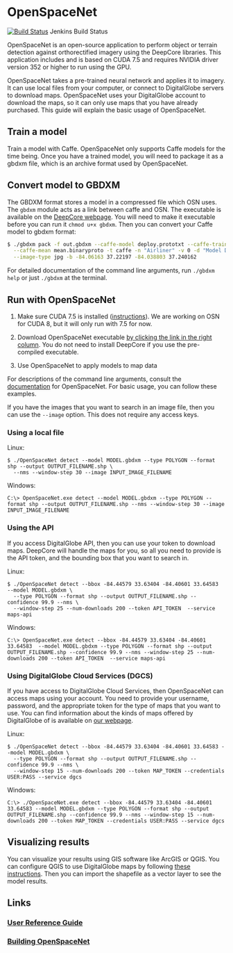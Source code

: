 # OpenSpaceNet

[![Build Status](http://52.1.7.235/buildStatus/icon?job=OpenSpaceNet_CUDA8&style=plastic)](http://52.1.7.235/job/OpenSpaceNet_CUDA8) Jenkins Build Status

OpenSpaceNet is an open-source application to perform object or terrain detection against orthorectified imagery using the DeepCore libraries. This application includes and is based on CUDA 7.5 and requires NVIDIA driver version 352 or higher to run using the GPU.

OpenSpaceNet takes a pre-trained neural network and applies it to imagery.  It can use local files from your computer, or connect to DigitalGlobe servers to download maps.  OpenSpaceNet uses your DigitalGlobe account to download the maps, so it can only use maps that you have already purchased.  This guide will explain the basic usage of OpenSpaceNet.

## Train a model
Train a model with Caffe.  OpenSpaceNet only supports Caffe models for the time being.  Once you have a trained model, you will need to package it as a gbdxm file, which is an archive format used by OpenSpaceNet.

## Convert model to GBDXM
The GBDXM format stores a model in a compressed file which OSN uses.  The `gbdxm` module acts as a link between caffe and OSN.  The executable is available on the [DeepCore webpage](https://digitalglobe.github.io/DeepCore/).  You will need to make it executable before you can run it `chmod u+x gbdxm`.  Then you can convert your Caffe model to gbdxm format:

```bash 
$ ./gbdxm pack -f out.gbdxm --caffe-model deploy.prototxt --caffe-trained model.caffemodel \
  --caffe-mean mean.binaryproto -t caffe -n "Airliner" -v 0 -d "Model Description" -l labels.txt \
  --image-type jpg -b -84.06163 37.22197 -84.038803 37.240162
```

For detailed documentation of the command line arguments, run `./gbdxm help` or just `./gbdxm` at the terminal.

## Run with OpenSpaceNet
1. Make sure CUDA 7.5 is installed ([instructions](http://www.r-tutor.com/gpu-computing/cuda-installation/cuda7.5-ubuntu)). We are working on OSN for CUDA 8, but it will only run with 7.5 for now.  

2. Download OpenSpaceNet executable [by clicking the link in the right column](https://digitalglobe.github.io/DeepCore/).  You do not need to install DeepCore if you use the pre-compiled executable.  

3. Use OpenSpaceNet to apply models to map data

For descriptions of the command line arguments, consult the [documentation](https://github.com/DigitalGlobe/OpenSpaceNet/blob/master/doc/REFERENCE.md) for OpenSpaceNet.  For basic usage, you can follow these examples.

If you have the images that you want to search in an image file, then you can use the `--image` option.  This does not require any access keys.

### Using a local file
Linux:
```
$ ./OpenSpaceNet detect --model MODEL.gbdxm --type POLYGON --format shp --output OUTPUT_FILENAME.shp \
  --nms --window-step 30 --image INPUT_IMAGE_FILENAME
```  
Windows:
```
C:\> OpenSpaceNet.exe detect --model MODEL.gbdxm --type POLYGON --format shp --output OUTPUT_FILENAME.shp --nms --window-step 30 --image INPUT_IMAGE_FILENAME
```
### Using the API  
If you access DigitalGlobe API, then you can use your token to download maps.  DeepCore will handle the maps for you, so all you need to provide is the API token, and the bounding box that you want to search in.

Linux:
```
$ ./OpenSpaceNet detect --bbox -84.44579 33.63404 -84.40601 33.64583  --model MODEL.gbdxm \
  --type POLYGON --format shp --output OUTPUT_FILENAME.shp --confidence 99.9 --nms \
  --window-step 25 --num-downloads 200 --token API_TOKEN  --service maps-api
```

Windows:
```
C:\> OpenSpaceNet.exe detect --bbox -84.44579 33.63404 -84.40601 33.64583  --model MODEL.gbdxm --type POLYGON --format shp --output OUTPUT_FILENAME.shp --confidence 99.9 --nms --window-step 25 --num-downloads 200 --token API_TOKEN  --service maps-api
```
### Using DigitalGlobe Cloud Services (DGCS)
If you have access to DigitalGlobe Cloud Services, then OpenSpaceNet can access maps using your account.  You need to provide your username, password, and the appropriate token for the type of maps that you want to use.  You can find information about the kinds of maps offered by DigitalGlobe of is available on [our webpage](https://www.digitalglobe.com/products/basemap-suite).

Linux:
```
$ ./OpenSpaceNet detect --bbox -84.44579 33.63404 -84.40601 33.64583 --model MODEL.gbdxm \
  --type POLYGON --format shp --output OUTPUT_FILENAME.shp --confidence 99.9 --nms \
  --window-step 15 --num-downloads 200 --token MAP_TOKEN --credentials USER:PASS --service dgcs
```

Windows:
```
C:\> ./OpenSpaceNet.exe detect --bbox -84.44579 33.63404 -84.40601 33.64583 --model MODEL.gbdxm --type POLYGON --format shp --output OUTPUT_FILENAME.shp --confidence 99.9 --nms --window-step 15 --num-downloads 200 --token MAP_TOKEN --credentials USER:PASS --service dgcs
```

## Visualizing results
You can visualize your results using GIS software like ArcGIS or QGIS.  You can configure QGIS to use DigitalGlobe maps by following [these instructions](https://developer.digitalglobe.com/using-maps-api-with-qgis/).  Then you can import the shapefile as a vector layer to see the model results.

## Links

### [User Reference Guide](doc/REFERENCE.md)
### [Building OpenSpaceNet](doc/BUILDING.md)
